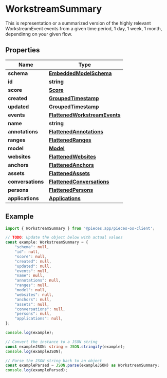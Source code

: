 
# WorkstreamSummary

This is representation or a summarized version of the highly relevant WorkstreamEvent events from a given time period, 1 day, 1 week, 1 month, dependinng on your given flow.

## Properties

Name | Type
------------ | -------------
**schema** | [**EmbeddedModelSchema**](EmbeddedModelSchema)
**id** | **string**
**score** | [**Score**](Score)
**created** | [**GroupedTimestamp**](GroupedTimestamp)
**updated** | [**GroupedTimestamp**](GroupedTimestamp)
**events** | [**FlattenedWorkstreamEvents**](FlattenedWorkstreamEvents)
**name** | **string**
**annotations** | [**FlattenedAnnotations**](FlattenedAnnotations)
**ranges** | [**FlattenedRanges**](FlattenedRanges)
**model** | [**Model**](Model)
**websites** | [**FlattenedWebsites**](FlattenedWebsites)
**anchors** | [**FlattenedAnchors**](FlattenedAnchors)
**assets** | [**FlattenedAssets**](FlattenedAssets)
**conversations** | [**FlattenedConversations**](FlattenedConversations)
**persons** | [**FlattenedPersons**](FlattenedPersons)
**applications** | [**Applications**](Applications)

## Example

```typescript
import { WorkstreamSummary } from '@pieces.app/pieces-os-client';

// TODO: Update the object below with actual values
const example: WorkstreamSummary = {
    "schema": null,
    "id": null,
    "score": null,
    "created": null,
    "updated": null,
    "events": null,
    "name": null,
    "annotations": null,
    "ranges": null,
    "model": null,
    "websites": null,
    "anchors": null,
    "assets": null,
    "conversations": null,
    "persons": null,
    "applications": null,
};

console.log(example);

// Convert the instance to a JSON string
const exampleJSON: string = JSON.stringify(example);
console.log(exampleJSON);

// Parse the JSON string back to an object
const exampleParsed = JSON.parse(exampleJSON) as WorkstreamSummary;
console.log(exampleParsed);
```


